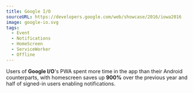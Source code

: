 ```yaml
---
title: Google I/O
sourceURL: https://developers.google.com/web/showcase/2016/iowa2016
image: google-io.svg
tags:
  - Event
  - Notifications
  - HomeScreen
  - ServiceWorker
  - Offline
---
```


Users of **Google I/O**'s PWA spent more time in the app than their Android
counterparts, with homescreen saves up **900%** over the previous year and
half of signed-in users enabling notifications.
